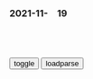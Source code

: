 ### 2021-11-　19

```note
```

<table id="tbc" style="white-space:pre-wrap">
</table>
<button onclick="toggleb()">toggle</button>
<button onclick="loadparse()">loadparse</button>
<br>
<!-- 🌸<br>🍅-　-🍑<hr>🍀 -->
<pre>
<textarea rows="30" cols="100" style="display: none" id="tar">

https://i.loli.net/2021/11/19/LXtoRFlAVM7NQSf.jpg
https://i.loli.net/2021/11/19/nDZeKhk9u4GqUXr.png
https://i.loli.net/2021/11/19/MbOfWGB2ux1JZS5.jpg
https://i.loli.net/2021/11/19/2Kei8OldXsYmnHj.png
https://i.loli.net/2021/11/19/Ywy8JPUzi2ADRHb.png

<p><font size="4"><b>
男子去肛肠医院发现奇葩锦旗，医生还挂诊室门口：太简单粗暴！,sh,奇闻轶事,好看视频</b></font>
https://haokan.baidu.com/v?vid=448893184272547844&sfrom=baidu-feed

https://img9.doubanio.com/view/group_topic/l/public/p468157144.webp

<font size="1" style="color:#DCDCDC"><b>2021/11/19 下午10:53:40</b></font>

<p><font size="4"><b>
一位虚构的zg女英雄，被美国人传颂100年，至今还拿她吸引游客</b></font>
https://mbd.baidu.com/newspage/data/landingsuper?context=%7B%22nid%22%3A%22news_9212931168889149396%22%7D&n_type=-1&p_from=-1

如今再回头看向“唐人街女王”故事，逻辑不通、情节诡异统统都有了合理解释。所谓“zg玛丽”不过是墓碑镇为吸引旅行的zg游客，所杜撰出来的一位传奇女性罢了。

<font size="1" style="color:#DCDCDC"><b>2021/11/19 下午10:47:35</b></font>

<p><font size="4"><b>
【网络谣言粉碎机】推送涉历史虚无主义内容，令人愤慨！</b></font>
https://m.thepaper.cn/baijiahao_14879532

<font size="1" style="color:#DCDCDC"><b>2021/11/19 下午10:48:48</b></font>

<p><font size="4"><b>
檀道济：写出《三十六计》的南北朝名将，却和八个儿子凄凉收场！</b></font>
https://mbd.baidu.com/newspage/data/landingsuper?context=%7B%22nid%22%3A%22news_10091376603887445671%22%7D&n_type=-1&p_from=-1

江州刺史带着米面粮油，探望辖区内的低收入家庭。安排部下们去慰问五保户，他孤身走进陶潜的破院子。

先帝创业有道，儿子败家有方。

道济意不同，屡陈不可，不见纳。

刘裕设置四名顾命大臣，每个人都拥有一票否决q。这不是信不信任的问题，而是权力分配必须互相制衡。

<font size="1" style="color:#DCDCDC"><b>2021/11/19 下午2:25:57</b></font>

<p><font size="4"><b>
日本首相被曝雇观众看自己演讲 每人200多元</b></font>
https://mbd.baidu.com/newspage/data/landingsuper?context=%7B%22nid%22%3A%22news_9652513194642191846%22%7D&n_type=-1&p_from=-1

s负手l
不是直接拉人来听还给钱，挺良心的了

f定督查的故事
这和爱豆买粉有不同吗？

<font size="1" style="color:#DCDCDC"><b>2021/11/19 下午2:12:07</b></font>

<p><font size="4"><b>
老人售卖祖传宝刀，却被专家失望指责，老人：你们没资格指责我！_腾讯新闻</b></font>
https://new.qq.com/omn/20211102/20211102A0CQRA00.html

老人非但没有羞愧，反而还反驳说，你们没有资格指责我，

<font size="1" style="color:#DCDCDC"><b>2021/11/19 下午2:10:59</b></font>

<p><font size="4"><b>
首富巴菲特的三角婚姻：妻子给他介绍情人，三人和谐共处26年</b></font>
https://baijiahao.baidu.com/s?id=1673345709111352659&wfr=spider&for=pc

苏珊最终答应巴菲特的追求，并不是因为她看中巴菲特的才华和财富，而是发现了这个男孩的脆弱，激起了她强烈的保护欲。

对于巴菲特来说，苏珊就像是上帝赐给他的一位天使。她不仅给了巴菲特没有从母亲那得到过的爱与温暖，还让巴菲特做自己不喜欢的工作的痛苦得到缓解。

更为重要的是，22岁的巴菲特对生活一无所知，甚至可以说连自理能力都没有，所以，他的生活全都是19岁的苏珊在照顾。

可以说，苏珊就像是一缕明媚的阳光，照亮了巴菲特灰暗的生活。

当巴菲特听到这个消息时，感觉天都塌下来，一天之内瘦了9斤，一度想要自杀。他说：“这件事95%是我的错，我不够理解她，而她一直在100%的理解和配合我。”

但他们并没有离婚，而是将这种三角婚姻生活长期维持了下去。因为如果离婚，巴菲特就要分割一半的财富给苏珊。而苏珊不离婚是因为，如果巴菲特比她早死，那么她就可以在不交税的情况下，继承巴菲特的全部财富。

他们一直保持着开放式的婚姻。巴菲特和苏珊依然每天通电话，而苏珊不管在干什么，只要电话响起，都会兴奋地跳起来说，“It's Warren！”然后把别人扔下，去和巴菲特煲电话粥。

<font size="1" style="color:#DCDCDC"><b>2021/11/19 下午1:34:01</b></font>

<p><font size="4"><b>
《飞屋环游记》里的老头特别像股神巴菲特_飞屋环游记吧_百度贴吧</b></font>
https://tieba.baidu.com/p/648857372?red_tag=1766705202

<font size="1" style="color:#DCDCDC"><b>2021/11/19 下午2:32:15</b></font>

<p><font size="4"><b>
来聊聊iPhone的缺点，你们愿意听吗？</b></font>
https://mbd.baidu.com/newspage/data/landingsuper?context=%7B%22nid%22%3A%22news_9995235994353141171%22%7D&n_type=-1&p_from=-1

　zf0551
现在g内趁着gn爱g情怀热情高涨，
各种g内外对比，使劲贬低外国，夸大g内的某些现状，真的是爱g吗，
迎合大多数人的心理满足感拿来炒作换流量。就跟某音上某些外国人对比z美，使劲贬低美g，夸赞zg（虽然部分是事实）这样做的目的是换来无数点赞投币小心心。

<font size="1" style="color:#DCDCDC"><b>2021/11/19 上午10:31:50</b></font>

<p><font size="4"><b>
一人之下：宝儿姐很“讲理”！顺手牵羊都这么理直气壮！,动漫,国产动漫,好看视频</b></font>
https://haokan.baidu.com/v?vid=4778574815268051763&sfrom=baidu-feed

d风歌大风吹哥
解决不了问题，就解决出问题的人的另一种说法？

h蛋ai蛋蛋
宝儿姐属于初始状态…但又不是傻子的那种初始

<font size="1" style="color:#DCDCDC"><b>2021/11/19 上午10:18:06</b></font>

</textarea>
</pre>
<!-- 🍀<br>🍑-　-🍅<hr>🌸 -->

```tip
```

<script src="https://cdn.jsdelivr.net/npm/jquery@3.5.1/dist/jquery.min.js"></script>

<link rel="stylesheet" href="https://cdn.jsdelivr.net/gh/fancyapps/fancybox@3.5.7/dist/jquery.fancybox.min.css" />
<script src="https://cdn.jsdelivr.net/gh/fancyapps/fancybox@3.5.7/dist/jquery.fancybox.min.js"></script>

<script type="text/javascript">

var __urlRegex = /(\b(https?|ftp|file):\/\/[-A-Z0-9+&@#\/%?=~_|!:,.;]*[-A-Z0-9+&@#\/%=~_|])/ig;
var __imgRegex = /\.(?:jpe?g|gif|png|webp)$/i;

loadparse();

function parseURL($string){

    var exp = __urlRegex;
    return $string.replace(exp,function(match){
            __imgRegex.lastIndex=0;
            if(__imgRegex.test(match)){
                return '<a data-fancybox="gallery" href="' + match.replace("/p=700", "")
                 + '"><img src="' + match.replace("/p=700", "/p=160x200")+'" width="64"></a>';
            }
            else{
                return '<a href="' + match + '" target="_blank">' + match + '</a>';
            }
        }
    );
}

function loadparse() {
  tbc.innerHTML = parseURL(tar.value);
}

function toggleb() {
  var x = document.getElementById("tar");
  if (x.style.display === "none") {
    x.style.display = "";
  } else {
    x.style.display = "none";
  }
}

</script>
